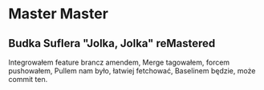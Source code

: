 # Master Master

## Budka Suflera "Jolka, Jolka" reMastered

Integrowałem feature brancz amendem,
Merge tagowałem, forcem pushowałem,
Pullem nam było, łatwiej fetchować,
Baselinem będzie, może commit ten.
